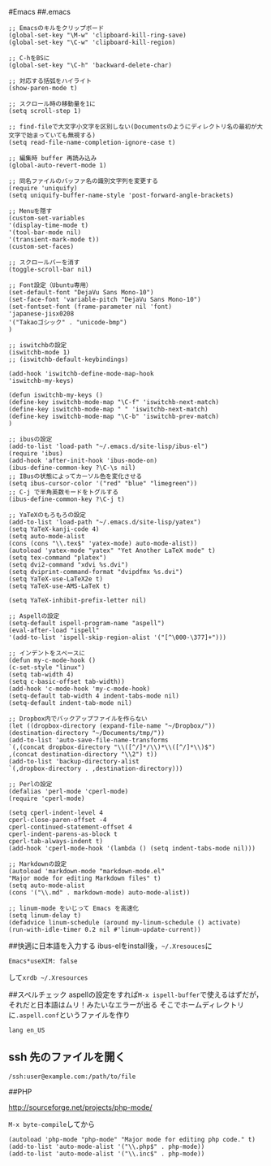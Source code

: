 #Emacs
##.emacs

    ;; Emacsのキルをクリップボード
    (global-set-key "\M-w" 'clipboard-kill-ring-save)
    (global-set-key "\C-w" 'clipboard-kill-region)

    ;; C-hをBSに
    (global-set-key "\C-h" 'backward-delete-char)

    ;; 対応する括弧をハイライト
    (show-paren-mode t)

    ;; スクロール時の移動量を1に
    (setq scroll-step 1)

    ;; find-fileで大文字小文字を区別しない(Documentsのようにディレクトリ名の最初が大文字で始まっていても無視する)
    (setq read-file-name-completion-ignore-case t)
    
    ;; 編集時 buffer 再読み込み
    (global-auto-revert-mode 1)
    
    ;; 同名ファイルのバッファ名の識別文字列を変更する
    (require 'uniquify)
    (setq uniquify-buffer-name-style 'post-forward-angle-brackets)
    
    ;; Menuを隠す
    (custom-set-variables
    '(display-time-mode t)
    '(tool-bar-mode nil)
    '(transient-mark-mode t))
    (custom-set-faces)

    ;; スクロールバーを消す
    (toggle-scroll-bar nil)

    ;; Font設定（Ubuntu専用）
    (set-default-font "DejaVu Sans Mono-10")
    (set-face-font 'variable-pitch "DejaVu Sans Mono-10")
    (set-fontset-font (frame-parameter nil 'font)
    'japanese-jisx0208
    '("Takaoゴシック" . "unicode-bmp")
    )

    ;; iswitchbの設定
    (iswitchb-mode 1)
    ;; (iswitchb-default-keybindings)

    (add-hook 'iswitchb-define-mode-map-hook
    'iswitchb-my-keys)

    (defun iswitchb-my-keys ()
    (define-key iswitchb-mode-map "\C-f" 'iswitchb-next-match)
    (define-key iswitchb-mode-map " " 'iswitchb-next-match)
    (define-key iswitchb-mode-map "\C-b" 'iswitchb-prev-match)
    )

    ;; ibusの設定
    (add-to-list 'load-path "~/.emacs.d/site-lisp/ibus-el")
    (require 'ibus)
    (add-hook 'after-init-hook 'ibus-mode-on)
    (ibus-define-common-key ?\C-\s nil)
    ;; IBusの状態によってカーソル色を変化させる
    (setq ibus-cursor-color '("red" "blue" "limegreen"))
    ;; C-j で半角英数モードをトグルする
    (ibus-define-common-key ?\C-j t)

    ;; YaTeXのもろもろの設定
    (add-to-list 'load-path "~/.emacs.d/site-lisp/yatex")
    (setq YaTeX-kanji-code 4)
    (setq auto-mode-alist
    (cons (cons "\\.tex$" 'yatex-mode) auto-mode-alist))
    (autoload 'yatex-mode "yatex" "Yet Another LaTeX mode" t)
    (setq tex-command "platex")
    (setq dvi2-command "xdvi %s.dvi")
    (setq dviprint-command-format "dvipdfmx %s.dvi")
    (setq YaTeX-use-LaTeX2e t)
    (setq YaTeX-use-AMS-LaTeX t)

    (setq YaTeX-inhibit-prefix-letter nil)

    ;; Aspellの設定
    (setq-default ispell-program-name "aspell")
    (eval-after-load "ispell"
    '(add-to-list 'ispell-skip-region-alist '("[^\000-\377]+")))

    ;; インデントをスペースに
    (defun my-c-mode-hook ()
    (c-set-style "linux")
    (setq tab-width 4)
    (setq c-basic-offset tab-width))
    (add-hook 'c-mode-hook 'my-c-mode-hook)
    (setq-default tab-width 4 indent-tabs-mode nil)
    (setq-default indent-tab-mode nil)

    ;; Dropbox内でバックアップファイルを作らない
    (let ((dropbox-directory (expand-file-name "~/Dropbox/"))
    (destination-directory "~/Documents/tmp/"))
    (add-to-list 'auto-save-file-name-transforms
    `(,(concat dropbox-directory "\\([^/]*/\\)*\\([^/]*\\)$")
    ,(concat destination-directory "\\2") t))
    (add-to-list 'backup-directory-alist
    `(,dropbox-directory . ,destination-directory)))
    
    ;; Perlの設定
    (defalias 'perl-mode 'cperl-mode)
    (require 'cperl-mode)

    (setq cperl-indent-level 4
    cperl-close-paren-offset -4
    cperl-continued-statement-offset 4
    cperl-indent-parens-as-block t
    cperl-tab-always-indent t)
    (add-hook 'cperl-mode-hook '(lambda () (setq indent-tabs-mode nil)))
    
    ;; Markdownの設定
    (autoload 'markdown-mode "markdown-mode.el"
    "Major mode for editing Markdown files" t)
    (setq auto-mode-alist
    (cons '("\\.md" . markdown-mode) auto-mode-alist))
    
    ;; linum-mode をいじって Emacs を高速化
    (setq linum-delay t)
    (defadvice linum-schedule (around my-linum-schedule () activate)
    (run-with-idle-timer 0.2 nil #'linum-update-current))

##快適に日本語を入力する
ibus-elをinstall後，`~/.Xresouces`に

    Emacs*useXIM: false

して`xrdb ~/.Xresources`

##スペルチェック
aspellの設定をすれば`M-x ispell-buffer`で使えるはずだが，それだと日本語はムリ！みたいなエラーが出る
そこでホームディレクトリに`.aspell.conf`というファイルを作り

    lang en_US

## ssh 先のファイルを開く

    /ssh:user@example.com:/path/to/file

##PHP

http://sourceforge.net/projects/php-mode/ 

`M-x byte-compile`してから

    (autoload 'php-mode "php-mode" "Major mode for editing php code." t)
    (add-to-list 'auto-mode-alist '("\\.php$" . php-mode))
    (add-to-list 'auto-mode-alist '("\\.inc$" . php-mode))
    

